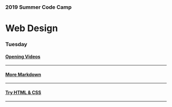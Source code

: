### 2019 Summer Code Camp
# Web Design

### Tuesday

#### [Opening Videos](tuesday-opening-videos.md)

***

#### [More Markdown](tuesday-markdown.md)

***


#### [Try HTML & CSS](tuesday-replit.md)

***

